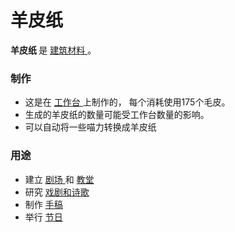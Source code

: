 # 羊皮纸
<p>
  <strong>
      羊皮纸
  </strong>
    是
  <a href="#Resources">
      建筑材料
  </a>
    。
</p>

### 制作
<ul>
    <li>
        这是在
      <a href="#workshop">
          工作台
      </a>
        上制作的，
        每个消耗使用175个毛皮。
    </li>
    <li>
        生成的羊皮纸的数量可能受工作台数量的影响。
    </li>
    <li>
        可以自动将一些喵力转换成羊皮纸
    </li>
  </ul>

### 用途
<ul>
    <li>
        建立
      <a href="#Amphitheatre">
          剧场
      </a>
        和
      <a href="?file=001-猫咪百科/01-建筑物/07-文化建筑#教堂">
          教堂
      </a>
    </li>
    <li>
        研究
      <a href="?file=001-猫咪百科/03-科技/01-科技#戏剧与诗歌">
          戏剧和诗歌
      </a>
    </li>
    <li>
        制作
      <a href="#manuscript">
          手稿
      </a>
    </li>
    <li>
        举行
      <a href="#festival">
          节日
      </a>
    </li>
  </ul>
</div>